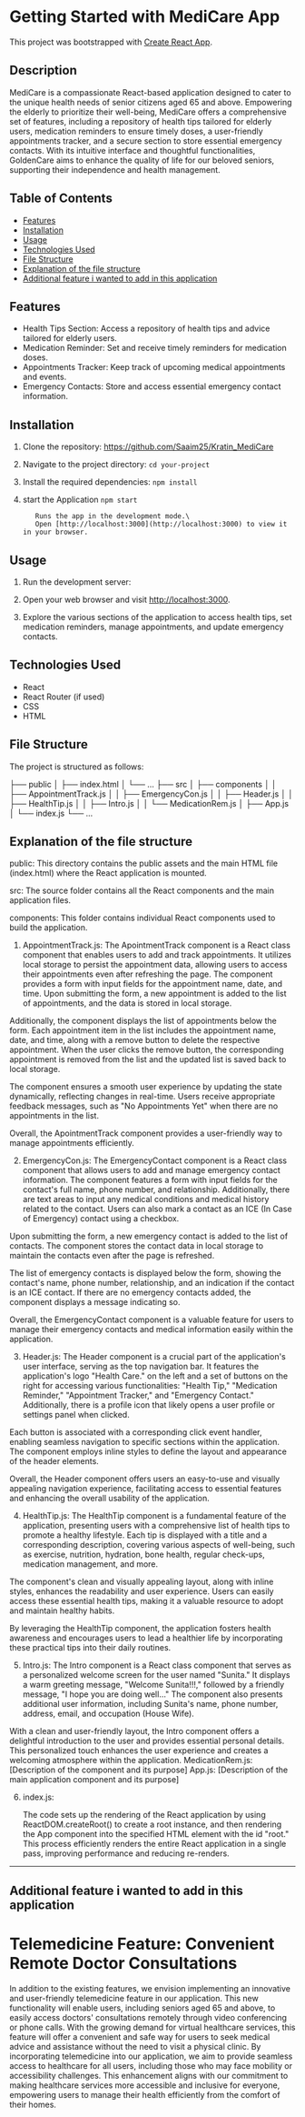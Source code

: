 # Getting Started with MediCare App

This project was bootstrapped with [Create React App](https://github.com/facebook/create-react-app).

## Description

MediCare is a compassionate React-based application designed to cater to the unique health needs of senior citizens aged 65 and above. Empowering the elderly to prioritize their well-being, MediCare offers a comprehensive set of features, including a repository of health tips tailored for elderly users, medication reminders to ensure timely doses, a user-friendly appointments tracker, and a secure section to store essential emergency contacts. With its intuitive interface and thoughtful functionalities, GoldenCare aims to enhance the quality of life for our beloved seniors, supporting their independence and health management.

## Table of Contents

- [Features](#features)
- [Installation](#installation)
- [Usage](#usage)
- [Technologies Used](#technologies-used)
- [File Structure](#File-Structure)
- [Explanation of the file structure](#Explanation-of-the-file-structure)
- [Additional feature i wanted to add in this application](#Additional-feature-i-wanted-to-add-in-this-application)

## Features

  - Health Tips Section: Access a repository of health tips and advice tailored for elderly users.
  - Medication Reminder: Set and receive timely reminders for medication doses.
  - Appointments Tracker: Keep track of upcoming medical appointments and events.
  - Emergency Contacts: Store and access essential emergency contact information.

## Installation
1. Clone the repository:
      https://github.com/Saaim25/Kratin_MediCare
2. Navigate to the project directory:
      `cd your-project`
3. Install the required dependencies:
      `npm install`
4. start the Application
       `npm start`
   
          Runs the app in the development mode.\
          Open [http://localhost:3000](http://localhost:3000) to view it in your browser.
          
## Usage

1. Run the development server:

2. Open your web browser and visit [http://localhost:3000](http://localhost:3000).

3. Explore the various sections of the application to access health tips, set medication reminders, manage appointments, and update emergency contacts.

## Technologies Used


- React
- React Router (if used)
- CSS
- HTML

## File Structure

The project is structured as follows:

├── public
│   ├── index.html
│   └── ...
├── src
│   ├── components
│   │   ├── AppointmentTrack.js
│   │   ├── EmergencyCon.js
│   │   ├── Header.js
│   │   ├── HealthTip.js
│   │   ├── Intro.js
│   │   └── MedicationRem.js
│   ├── App.js
│   └── index.js
└── ...


## Explanation of the file structure

public: This directory contains the public assets and the main HTML file (index.html) where the React application is mounted.

src: The source folder contains all the React components and the main application files.

components: This folder contains individual React components used to build the application.

1. AppointmentTrack.js: 
        The ApointmentTrack component is a React class component that enables users to add and track appointments. It utilizes local storage to persist the appointment data, allowing users to access their appointments even after refreshing the page. The component provides a form with input fields for the appointment name, date, and time. Upon submitting the form, a new appointment is added to the list of appointments, and the data is stored in local storage.

Additionally, the component displays the list of appointments below the form. Each appointment item in the list includes the appointment name, date, and time, along with a remove button to delete the respective appointment. When the user clicks the remove button, the corresponding appointment is removed from the list and the updated list is saved back to local storage.

The component ensures a smooth user experience by updating the state dynamically, reflecting changes in real-time. Users receive appropriate feedback messages, such as "No Appointments Yet" when there are no appointments in the list.

Overall, the ApointmentTrack component provides a user-friendly way to manage appointments efficiently.




2. EmergencyCon.js:
            The EmergencyContact component is a React class component that allows users to add and manage emergency contact information. The component features a form with input fields for the contact's full name, phone number, and relationship. Additionally, there are text areas to input any medical conditions and medical history related to the contact. Users can also mark a contact as an ICE (In Case of Emergency) contact using a checkbox.

Upon submitting the form, a new emergency contact is added to the list of contacts. The component stores the contact data in local storage to maintain the contacts even after the page is refreshed.

The list of emergency contacts is displayed below the form, showing the contact's name, phone number, relationship, and an indication if the contact is an ICE contact. If there are no emergency contacts added, the component displays a message indicating so.

Overall, the EmergencyContact component is a valuable feature for users to manage their emergency contacts and medical information easily within the application.




3. Header.js:
        The Header component is a crucial part of the application's user interface, serving as the top navigation bar. It features the application's logo "Health Care." on the left and a set of buttons on the right for accessing various functionalities: "Health Tip," "Medication Reminder," "Appointment Tracker," and "Emergency Contact." Additionally, there is a profile icon that likely opens a user profile or settings panel when clicked.

Each button is associated with a corresponding click event handler, enabling seamless navigation to specific sections within the application. The component employs inline styles to define the layout and appearance of the header elements.

Overall, the Header component offers users an easy-to-use and visually appealing navigation experience, facilitating access to essential features and enhancing the overall usability of the application.


      
4. HealthTip.js: 
      The HealthTip component is a fundamental feature of the application, presenting users with a comprehensive list of health tips to promote a healthy lifestyle. Each tip is displayed with a title and a corresponding description, covering various aspects of well-being, such as exercise, nutrition, hydration, bone health, regular check-ups, medication management, and more.

The component's clean and visually appealing layout, along with inline styles, enhances the readability and user experience. Users can easily access these essential health tips, making it a valuable resource to adopt and maintain healthy habits.

By leveraging the HealthTip component, the application fosters health awareness and encourages users to lead a healthier life by incorporating these practical tips into their daily routines.



5. Intro.js:
          The Intro component is a React class component that serves as a personalized welcome screen for the user named "Sunita." It displays a warm greeting message, "Welcome Sunita!!!," followed by a friendly message, "I hope you are doing well..." The component also presents additional user information, including Sunita's name, phone number, address, email, and occupation (House Wife).

With a clean and user-friendly layout, the Intro component offers a delightful introduction to the user and provides essential personal details. This personalized touch enhances the user experience and creates a welcoming atmosphere within the application.
MedicationRem.js: [Description of the component and its purpose]
App.js: [Description of the main application component and its purpose]



6. index.js: 

      The code sets up the rendering of the React application by using ReactDOM.createRoot() to create a root instance, and then rendering the App component into the specified HTML element with the id "root." This process efficiently renders the entire React application in a single pass, improving performance and reducing re-renders.

------------------------------------------------------------------------------------------------------------------------------------------------------------------


## Additional feature i wanted to add in this application

# Telemedicine Feature: Convenient Remote Doctor Consultations

In addition to the existing features, we envision implementing an innovative and user-friendly telemedicine feature in our application. This new functionality will enable users, including seniors aged 65 and above, to easily access doctors' consultations remotely through video conferencing or phone calls. With the growing demand for virtual healthcare services, this feature will offer a convenient and safe way for users to seek medical advice and assistance without the need to visit a physical clinic. By incorporating telemedicine into our application, we aim to provide seamless access to healthcare for all users, including those who may face mobility or accessibility challenges. This enhancement aligns with our commitment to making healthcare services more accessible and inclusive for everyone, empowering users to manage their health efficiently from the comfort of their homes.

